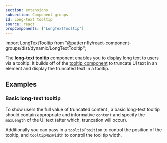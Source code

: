 ```yaml
---
section: extensions
subsection: Component groups
id: Long-text tooltip
source: react
propComponents: ['LongTextTooltip']
---
```


import LongTextTooltip from "@patternfly/react-component-groups/dist/dynamic/LongTextTooltip";

The **long-text tooltip** component enables you to display long text to users via a tooltip. It builds off of the [tooltip component](/components/tooltip) to truncate UI text in an element and display the truncated text in a tooltip. 

## Examples

### Basic long-text tooltip

To show users the full value of truncated content , a basic long-text tooltip should contain appropriate and informative `content` and specify the `maxLength` of the UI text (after which, truncation will occur).  

Additionally you can pass in a `tooltipPosition` to control the position of the tooltip, and `tooltipMaxWidth` to control the tool tip width.

```js file="./LongTextTooltipExample.tsx"

```
